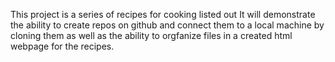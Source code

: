 This project is a series of recipes for cooking listed out
It will demonstrate the ability to create repos on github and connect them to a local machine by cloning them as well as the ability to orgfanize files in a created html webpage for the recipes.